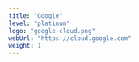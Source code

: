 ```yaml
---
title: "Google"
level: "platinum"
logo: "google-cloud.png"
webUrl: "https://cloud.google.com"
weight: 1
---
```


